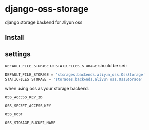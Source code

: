 django-oss-storage
==================

django storage backend for aliyun oss

Install
-------

settings
--------
`DEFAULT_FILE_STORAGE` or `STATICFILES_STORAGE` should be set:
```Python
DEFAULT_FILE_STORAGE = 'storages.backends.aliyun_oss.OssStorage'
STATICFILES_STORAGE = 'storages.backends.aliyun_oss.OssStorage'
```
when using oss as your storage backend.

``OSS_ACCESS_KEY_ID``

``OSS_SECRET_ACCESS_KEY``

``OSS_HOST``

``OSS_STORAGE_BUCKET_NAME``


